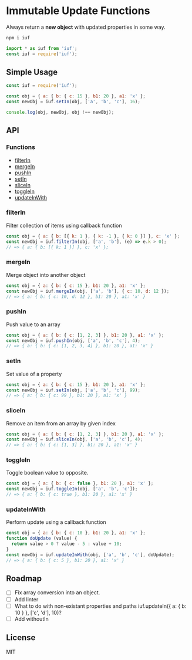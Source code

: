 # Immutable Update Functions

Always return a **new object** with updated properties in some way.

```bash
npm i iuf
```

```javascript
import * as iuf from 'iuf';
const iuf = require('iuf');
```

## Simple Usage

```javascript
const iuf = require('iuf');

const obj = { a: { b: { c: 15 }, b1: 20 }, a1: 'x' };
const newObj = iuf.setIn(obj, ['a', 'b', 'c'], 16);

console.log(obj, newObj, obj !== newObj);
```

## API

### Functions

- [filterIn](#filter-in)
- [mergeIn](#merge-in)
- [pushIn](#push-in)
- [setIn](#set-in)
- [sliceIn](#slice-in)
- [toggleIn](#toggle-in)
- [updateInWith](#update-in-with)


### <a name="filter-in"></a>filterIn

Filter collection of items using callback function

```javascript
const obj = { a: { b: [{ k: 1 }, { k: -1 }, { k: 0 }] }, c: 'x' };
const newObj = iuf.filterIn(obj, ['a', 'b'], (e) => e.k > 0);
// => { a: { b: [{ k: 1 }] }, c: 'x' };
```

### <a name="merge-in"></a>mergeIn

Merge object into another object

```javascript
const obj = { a: { b: { c: 15 }, b1: 20 }, a1: 'x' };
const newObj = iuf.mergeIn(obj, ['a', 'b'], { c: 10, d: 12 });
// => { a: { b: { c: 10, d: 12 }, b1: 20 }, a1: 'x' }
```

### <a name="push-in"></a>pushIn

Push value to an array

```javascript
const obj = { a: { b: { c: [1, 2, 3] }, b1: 20 }, a1: 'x' };
const newObj = iuf.pushIn(obj, ['a', 'b', 'c'], 4);
// => { a: { b: { c: [1, 2, 3, 4] }, b1: 20 }, a1: 'x' }
```

### <a name="set-in"></a>setIn

Set value of a property

```javascript
const obj = { a: { b: { c: 15 }, b1: 20 }, a1: 'x' };
const newObj = iuf.setIn(obj, ['a', 'b', 'c'], 99);
// => { a: { b: { c: 99 }, b1: 20 }, a1: 'x' }
```

### <a name="slice-in"></a>sliceIn

Remove an item from an array by given index

```javascript
const obj = { a: { b: { c: [1, 2, 3] }, b1: 20 }, a1: 'x' };
const newObj = iuf.sliceIn(obj, ['a', 'b', 'c'], 4);
// => { a: { b: { c: [1, 3] }, b1: 20 }, a1: 'x' }
```

### <a name="toggle-in"></a>toggleIn

Toggle boolean value to opposite.

```javascript
const obj = { a: { b: { c: false }, b1: 20 }, a1: 'x' };
const newObj = iuf.toggleIn(obj, ['a', 'b', 'c']);
// => { a: { b: { c: true }, b1: 20 }, a1: 'x' }
```

### <a name="update-in-with"></a>updateInWith

Perform update using a callback function

```javascript
const obj = { a: { b: { c: 10 }, b1: 20 }, a1: 'x' };
function doUpdate (value) {
  return value > 0 ? value - 5 : value + 10;
}
const newObj = iuf.updateInWith(obj, ['a', 'b', 'c'], doUpdate);
// => { a: { b: { c: 5 }, b1: 20 }, a1: 'x' }
```

## Roadmap

- [ ] Fix array conversion into an object.
- [ ] Add linter
- [ ] What to do with non-existant properties and paths iuf.updateIn({ a: { b: 10 } }, ['c', 'd'], 10)?
- [ ] Add withoutIn

## License

MIT
